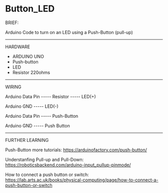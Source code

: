 # Button_LED  

BRIEF:

Arduino Code to turn on an LED using a Push-Button (pull-up)

-----

HARDWARE

- ARDUINO UNO
- Push-button
- LED
- Resistor 220ohms

-----

WIRING

Arduino Data Pin ----- Resistor ----- LED(+)

Arduino GND ----- LED(-)

Arduino Data Pin ----- Push-Button 

Arduino GND ----- Push Button

-----

FURTHER LEARNING

Push-Button more tutorials: 
https://arduinofactory.com/push-button/

Understanfing Pull-up and Pull-Down:
https://roboticsbackend.com/arduino-input_pullup-pinmode/

How to connect a push button or switch:
https://lab.arts.ac.uk/books/physical-computing/page/how-to-connect-a-push-button-or-switch

